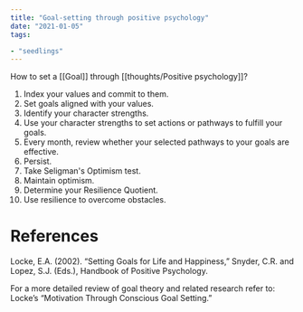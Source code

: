 ```yaml
---
title: "Goal-setting through positive psychology"
date: "2021-01-05"
tags:

- "seedlings"
---
```


How to set a [[Goal]] through [[thoughts/Positive psychology]]?

1. Index your values and commit to them.
2. Set goals aligned with your values.
3. Identify your character strengths.
4. Use your character strengths to set actions or pathways to fulfill your goals.
5. Every month, review whether your selected pathways to your goals are effective.
6. Persist.
7. Take Seligman's Optimism test.
8. Maintain optimism.
9. Determine your Resilience Quotient.
10. Use resilience to overcome obstacles.

# References

Locke, E.A. (2002). “Setting Goals for Life and Happiness,” Snyder, C.R. and Lopez, S.J. (Eds.), Handbook of Positive Psychology.

For a more detailed review of goal theory and related research refer to: Locke’s “Motivation Through Conscious Goal Setting.”

